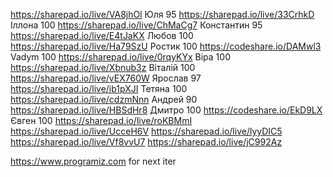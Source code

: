 https://sharepad.io/live/VA8jhOl Юля      95
https://sharepad.io/live/33CrhkD Іллона   100 
https://sharepad.io/live/ChMaCg7 Константин 95
https://sharepad.io/live/E4tJaKX Любов    100
https://sharepad.io/live/Ha79SzU Ростик   100
https://codeshare.io/DAMwl3      Vadym    100
https://sharepad.io/live/0rqyKYx Віра     100
https://sharepad.io/live/Xbnub3z Віталій  100
https://sharepad.io/live/vEX760W Ярослав  97
https://sharepad.io/live/ib1pXJI Тетяна   100
https://sharepad.io/live/cdzmNnn Андрей   90
https://sharepad.io/live/HBSdHr8 Дмитро   100
https://codeshare.io/EkD9LX      Євген    100
https://sharepad.io/live/roKBMmI
https://sharepad.io/live/UcceH6V
https://sharepad.io/live/lyyDIC5
https://sharepad.io/live/Vf8vvU7
https://sharepad.io/live/jC992Az

https://www.programiz.com for next iter